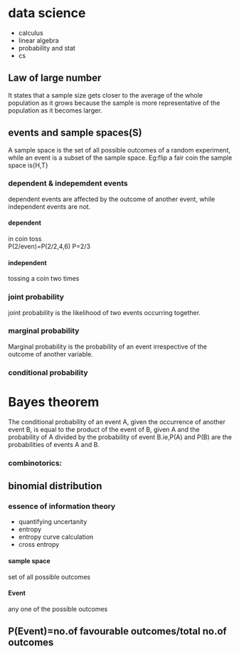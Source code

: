 # data science
* calculus
* linear algebra
* probability and stat
* cs
## Law of large number
   It states that a sample size gets closer to the average of the whole population as it grows because the sample is more representative of the population as it becomes larger.
## events and sample spaces(S)
   A sample space is the set of all possible outcomes of a random experiment, while an event is a subset of the sample space.
Eg:flip a fair coin the sample space is{H,T}
### dependent & indepemdent events
   dependent events are affected by the outcome of another event, while independent events are not.
#### dependent                                            
   in coin toss                                        
   P(2/even)=P(2/2,4,6)
   P=2/3
#### independent
   tossing a coin two times
### joint probability
   joint probability is the likelihood of two events occurring together.
### marginal probability
   Marginal probability is the probability of an event irrespective of the outcome of another variable.
### conditional probability 
# Bayes theorem
   The conditional probability of an event A, given the occurrence of another event B, is equal to the product of the event of B, given A and the probability of A divided by the probability of event B.ie,P(A) and P(B) are the probabilities of events A and B.
 ### combinotorics: 
 ## binomial distribution  
### essence of information theory
* quantifying uncertanity
* entropy
* entropy curve calculation
* cross entropy
#### sample space
  set of all possible outcomes
#### Event
  any one of the possible outcomes
## P(Event)=no.of favourable outcomes/total no.of outcomes
